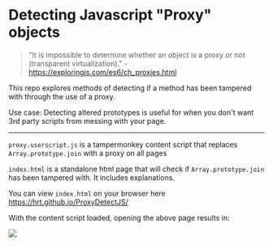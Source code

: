 # Detecting Javascript "Proxy" objects
> "It is impossible to determine whether an object is a proxy or not (transparent virtualization)." - https://exploringjs.com/es6/ch_proxies.html

This repo explores methods of detecting if a method has been tampered with through the use of a proxy.

Use case: Detecting altered prototypes is useful for when you don't want 3rd party scripts from messing with your page.



---




`proxy.userscript.js` is a tampermonkey content script that replaces `Array.prototype.join` with a proxy on all pages


`index.html` is a standalone html page that will check if `Array.prototype.join` has been tampered with. It includes explanations.

You can view `index.html` on your browser here https://hrt.github.io/ProxyDetectJS/


With the content script loaded, opening the above page results in:

![](https://i.imgur.com/US3fs0v.png)

